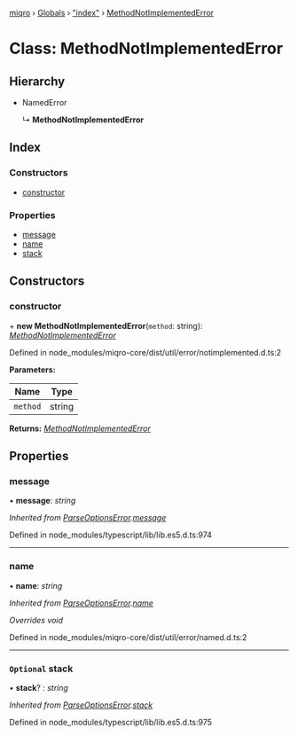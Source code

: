 [miqro](../README.md) › [Globals](../globals.md) › ["index"](../modules/_index_.md) › [MethodNotImplementedError](_index_.methodnotimplementederror.md)

# Class: MethodNotImplementedError

## Hierarchy

* NamedError

  ↳ **MethodNotImplementedError**

## Index

### Constructors

* [constructor](_index_.methodnotimplementederror.md#constructor)

### Properties

* [message](_index_.methodnotimplementederror.md#message)
* [name](_index_.methodnotimplementederror.md#name)
* [stack](_index_.methodnotimplementederror.md#optional-stack)

## Constructors

###  constructor

\+ **new MethodNotImplementedError**(`method`: string): *[MethodNotImplementedError](_index_.methodnotimplementederror.md)*

Defined in node_modules/miqro-core/dist/util/error/notimplemented.d.ts:2

**Parameters:**

Name | Type |
------ | ------ |
`method` | string |

**Returns:** *[MethodNotImplementedError](_index_.methodnotimplementederror.md)*

## Properties

###  message

• **message**: *string*

*Inherited from [ParseOptionsError](_index_.parseoptionserror.md).[message](_index_.parseoptionserror.md#message)*

Defined in node_modules/typescript/lib/lib.es5.d.ts:974

___

###  name

• **name**: *string*

*Inherited from [ParseOptionsError](_index_.parseoptionserror.md).[name](_index_.parseoptionserror.md#name)*

*Overrides void*

Defined in node_modules/miqro-core/dist/util/error/named.d.ts:2

___

### `Optional` stack

• **stack**? : *string*

*Inherited from [ParseOptionsError](_index_.parseoptionserror.md).[stack](_index_.parseoptionserror.md#optional-stack)*

Defined in node_modules/typescript/lib/lib.es5.d.ts:975
